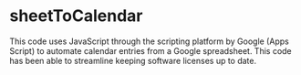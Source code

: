 # sheetToCalendar
This code uses JavaScript through the scripting platform by Google (Apps Script) to automate calendar entries from a Google spreadsheet. This code has been able to streamline keeping software licenses up to date.
